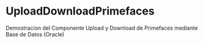 # UploadDownloadPrimefaces
Demostracion del Componente Upload y Download de Primefaces mediante Base de Datos (Oracle)
